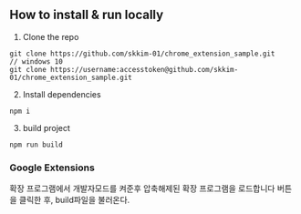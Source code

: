 How to install & run locally
---

1. Clone the repo
```
git clone https://github.com/skkim-01/chrome_extension_sample.git
// windows 10
git clone https://username:accesstoken@github.com/skkim-01/chrome_extension_sample.git
```
2. Install dependencies
```
npm i
```
3. build project
```
npm run build
```

### Google Extensions
확장 프로그램에서 개발자모드를 켜준후 압축해제된 확장 프로그램을 로드합니다 버튼을 클릭한 후,
build파일을 불러온다.